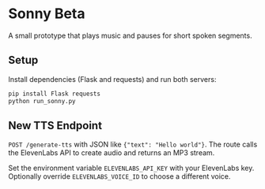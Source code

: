 # Sonny Beta

A small prototype that plays music and pauses for short spoken segments.

## Setup

Install dependencies (Flask and requests) and run both servers:

```bash
pip install Flask requests
python run_sonny.py
```

## New TTS Endpoint

`POST /generate-tts` with JSON like `{"text": "Hello world"}`. The route
calls the ElevenLabs API to create audio and returns an MP3 stream.

Set the environment variable `ELEVENLABS_API_KEY` with your ElevenLabs key.
Optionally override `ELEVENLABS_VOICE_ID` to choose a different voice.
